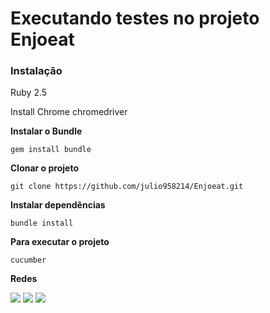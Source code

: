 # Executando testes no projeto Enjoeat



### Instalação
Ruby 2.5

Install Chrome
chromedriver


**Instalar o Bundle**
```
gem install bundle
```


**Clonar o projeto**
``` 
git clone https://github.com/julio958214/Enjoeat.git
```

**Instalar dependências**

```
bundle install
```

**Para executar o projeto**

```
cucumber
```

**Redes**

[<img src="https://img.shields.io/badge/linkedin-%230077B5.svg?&style=for-the-badge&logo=linkedin&logoColor=white" />](https://www.linkedin.com/in/julio-santos-43428019b)
[<img src = "https://img.shields.io/badge/instagram-%23E4405F.svg?&style=for-the-badge&logo=instagram&logoColor=white">](https://www.instagram.com/juli0sts/)
[<img src = "https://img.shields.io/badge/facebook-%231877F2.svg?&style=for-the-badge&logo=facebook&logoColor=white">](https://www.facebook.com/profile.php?id=100003793058455)

